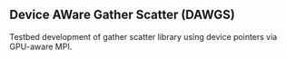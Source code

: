 
## Device AWare Gather Scatter (DAWGS)
Testbed development of gather scatter library using device pointers via GPU-aware MPI.
